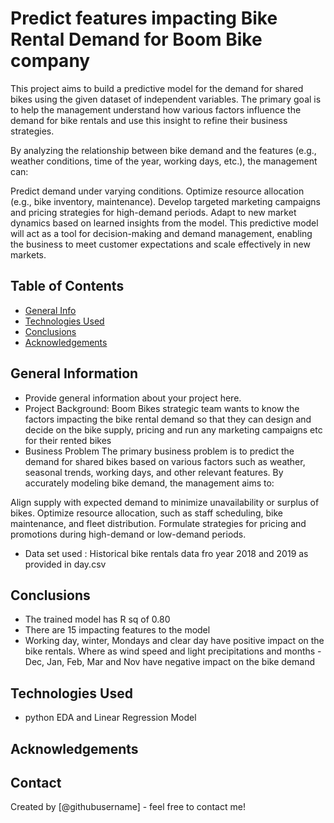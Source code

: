 # Predict features impacting Bike Rental Demand for Boom Bike company
This project aims to build a predictive model for the demand for shared bikes using the given dataset of independent variables. The primary goal is to help the management understand how various factors influence the demand for bike rentals and use this insight to refine their business strategies.

By analyzing the relationship between bike demand and the features (e.g., weather conditions, time of the year, working days, etc.), the management can:

Predict demand under varying conditions.
Optimize resource allocation (e.g., bike inventory, maintenance).
Develop targeted marketing campaigns and pricing strategies for high-demand periods.
Adapt to new market dynamics based on learned insights from the model.
This predictive model will act as a tool for decision-making and demand management, enabling the business to meet customer expectations and scale effectively in new markets.


## Table of Contents
* [General Info](#general-information)
* [Technologies Used](#technologies-used)
* [Conclusions](#conclusions)
* [Acknowledgements](#acknowledgements)



## General Information
- Provide general information about your project here.
- Project Background:
Boom Bikes strategic team wants to know the factors impacting the bike rental demand so that they can design and decide on the bike supply, pricing and run any marketing campaigns etc for their rented bikes
- Business Problem
The primary business problem is to predict the demand for shared bikes based on various factors such as weather, seasonal trends, working days, and other relevant features. By accurately modeling bike demand, the management aims to:

Align supply with expected demand to minimize unavailability or surplus of bikes.
Optimize resource allocation, such as staff scheduling, bike maintenance, and fleet distribution.
Formulate strategies for pricing and promotions during high-demand or low-demand periods.
- Data set used : Historical bike rentals data fro year 2018 and 2019 as provided in day.csv



## Conclusions
- The trained model has R sq of 0.80 
- There are 15 impacting features to the model
- Working day, winter, Mondays and clear day have positive impact on the bike rentals. Where as wind speed and light precipitations and months - Dec, Jan, Feb, Mar and Nov have negative impact on the bike demand



## Technologies Used
- python EDA and Linear Regression Model

<!-- As the libraries versions keep on changing, it is recommended to mention the version of library used in this project -->

## Acknowledgements



## Contact
Created by [@githubusername] - feel free to contact me!


<!-- Optional -->
<!-- ## License -->
<!-- This project is open source and available under the [... License](). -->

<!-- You don't have to include all sections - just the one's relevant to your project -->